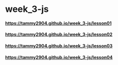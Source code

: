 # week_3-js
#### https://tammy2904.github.io/week_3-js/lesson01

#### https://tammy2904.github.io/week_3-js/lesson02

#### https://tammy2904.github.io/week_3-js/lesson03

#### https://tammy2904.github.io/week_3-js/lesson04


